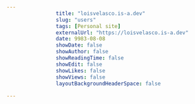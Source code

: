 ---
                title: "loisvelasco.is-a.dev"
                slug: "users"
                tags: [Personal site]
                externalUrl: "https://loisvelasco.is-a.dev"
                date: 9983-08-08
                showDate: false
                showAuthor: false
                showReadingTime: false
                showEdit: false
                showLikes: false
                showViews: false
                layoutBackgroundHeaderSpace: false
                ---
